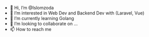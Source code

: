 - 👋 Hi, I’m @Islomzoda
- 👀 I’m interested in Web Dev and Backend Dev with (Laravel, Vue)
- 🌱 I’m currently learning Golang
- 💞️ I’m looking to collaborate on ...
- 📫 How to reach me 

<!---
Islomzoda/Islomzoda is a ✨ special ✨ repository because its `README.md` (this file) appears on your GitHub profile.
You can click the Preview link to take a look at your changes.
--->
